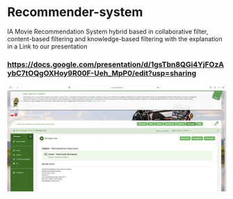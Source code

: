 # Recommender-system
IA Movie Recommendation System hybrid based in collaborative filter, content-based filtering and knowledge-based filtering with the explanation in a Link to our presentation 
### https://docs.google.com/presentation/d/1gsTbn8QGi4YjFOzAybC7tOQgOXHoy9R00F-Ueh_MpP0/edit?usp=sharing
![Final Grade in Politechnika Wroclawska](/grade.png)
